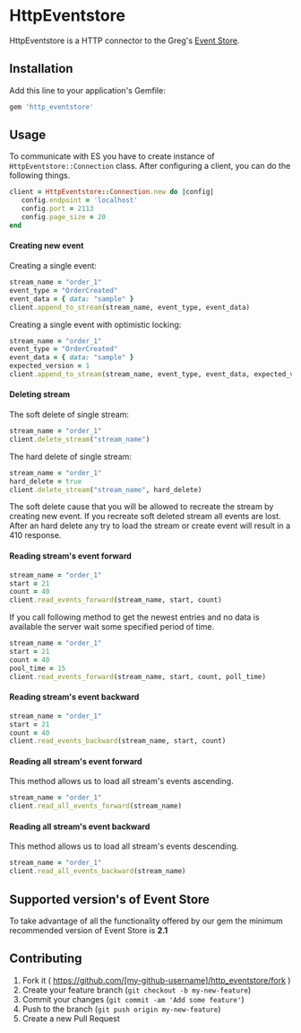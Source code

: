 # HttpEventstore

HttpEventstore is a HTTP connector to the Greg's [Event Store](https://geteventstore.com/).

## Installation

Add this line to your application's Gemfile:

```ruby
gem 'http_eventstore'
```

## Usage

To communicate with ES you have to create instance of `HttpEventstore::Connection` class. After configuring a client, you can do the following things.
 
```ruby
client = HttpEventstore::Connection.new do |config|
   config.endpoint = 'localhost'
   config.port = 2113
   config.page_size = 20
end
```

#### Creating new event

Creating a single event:

```ruby
stream_name = "order_1"
event_type = "OrderCreated"
event_data = { data: "sample" }
client.append_to_stream(stream_name, event_type, event_data)
```

Creating a single event with optimistic locking:

```ruby
stream_name = "order_1"
event_type = "OrderCreated"
event_data = { data: "sample" }
expected_version = 1 
client.append_to_stream(stream_name, event_type, event_data, expected_version)
```

#### Deleting stream

The soft delete of single stream:

```ruby
stream_name = "order_1"
client.delete_stream("stream_name")
```

The hard delete of single stream:

```ruby
stream_name = "order_1"
hard_delete = true
client.delete_stream("stream_name", hard_delete)
```

The soft delete cause that you will be allowed to recreate the stream by creating new event. If you recreate soft deleted stream all events are lost.
After an hard delete any try to load the stream or create event will result in a 410 response.

#### Reading stream's event forward

```ruby
stream_name = "order_1"
start = 21
count = 40
client.read_events_forward(stream_name, start, count)
```

If you call following method to get the newest entries and no data is available the server wait some specified period of time.

```ruby
stream_name = "order_1"
start = 21
count = 40
pool_time = 15
client.read_events_forward(stream_name, start, count, poll_time)
```

#### Reading stream's event backward

```ruby
stream_name = "order_1"
start = 21
count = 40
client.read_events_backward(stream_name, start, count)
```

#### Reading all stream's event forward

This method allows us to load all stream's events ascending.

```ruby
stream_name = "order_1"
client.read_all_events_forward(stream_name)
```

#### Reading all stream's event backward

This method allows us to load all stream's events descending.

```ruby
stream_name = "order_1"
client.read_all_events_backward(stream_name)
```

## Supported version's of Event Store

To take advantage of all the functionality offered by our gem the minimum recommended version of Event Store is **2.1**

## Contributing

1. Fork it ( https://github.com/[my-github-username]/http_eventstore/fork )
2. Create your feature branch (`git checkout -b my-new-feature`)
3. Commit your changes (`git commit -am 'Add some feature'`)
4. Push to the branch (`git push origin my-new-feature`)
5. Create a new Pull Request
